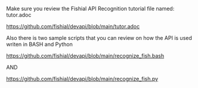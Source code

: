 Make sure you review the Fishial API Recognition tutorial file named: tutor.adoc

https://github.com/fishial/devapi/blob/main/tutor.adoc

Also there is two sample scripts that you can review on how the API is used writen in BASH and Python

https://github.com/fishial/devapi/blob/main/recognize_fish.bash

AND

https://github.com/fishial/devapi/blob/main/recognize_fish.py
